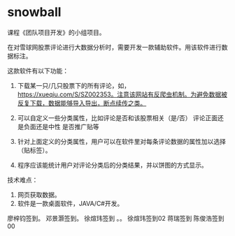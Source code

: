 # snowball
课程《团队项目开发》的小组项目。

在对雪球网股票评论进行大数据分析时，需要开发一款辅助软件。用该软件进行数据标注。

这款软件有以下功能：

1. 下载某一只/几只股票下的所有评论，如，https://xueqiu.com/S/SZ002353。注意该网站有反爬虫机制。为避免数据被反复下载，数据能够导入导出，断点续传之类。

2. 可以自定义一些分类属性，比如评论是否和该股票相关（是/否） 评论正面还是负面还是中性 是否推广贴等

3. 针对上面定义的分类属性，用户可以在软件里对每条评论数据的属性加以选择（贴标签）。

4. 程序应该能统计用户对评论分类后的分类结果，并以饼图的方式显示。

技术难点：

1. 网页获取数据。
2. 软件是一款桌面软件，JAVA/C#开发。

廖梓钧签到。
邓景灏签到。
徐煊玮签到 。。
徐煊玮签到02
蒋瑞签到
陈俊浩签到00
